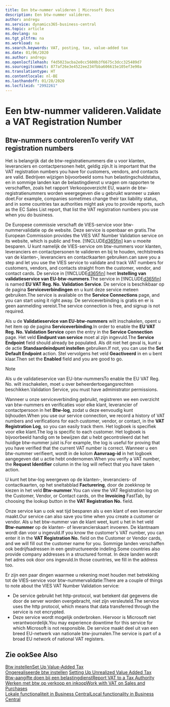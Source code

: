 ```yaml
---
title: Een btw-nummer valideren | Microsoft Docs
description: Een btw-nummer valideren.
author: andregu
ms.service: dynamics365-business-central
ms.topic: article
ms.devlang: na
ms.tgt_pltfrm: na
ms.workload: na
ms.search.keywords: VAT, posting, tax, value-added tax
ms.date: 01/06/2020
ms.author: andregu
ms.openlocfilehash: f4d5023acba2e0cc5600b3f6675c3dcc325489d7
ms.sourcegitcommit: 877af26e3e4522ee234fbba606615e105ef3e90a
ms.translationtype: HT
ms.contentlocale: nl-BE
ms.lasthandoff: 01/28/2020
ms.locfileid: "2992261"
---
```

# <a name="validate-a-vat-registration-number"></a><span data-ttu-id="39bbc-103">Een btw-nummer valideren.</span><span class="sxs-lookup"><span data-stu-id="39bbc-103">Validate a VAT Registration Number</span></span>

## <a name="to-verify-vat-registration-numbers"></a><span data-ttu-id="39bbc-104">Btw-nummers controleren</span><span class="sxs-lookup"><span data-stu-id="39bbc-104">To verify VAT registration numbers</span></span>
<span data-ttu-id="39bbc-105">Het is belangrijk dat de btw-registratienummers die u voor klanten, leveranciers en contactpersonen hebt, geldig zijn.</span><span class="sxs-lookup"><span data-stu-id="39bbc-105">It is important that the VAT registration numbers you have for customers, vendors, and contacts are valid.</span></span> <span data-ttu-id="39bbc-106">Bedrijven wijzigen bijvoorbeeld soms hun belastingschuldstatus, en in sommige landen kan de belastingdienst u vragen om rapporten te verschaffen, zoals het rapport Verkoopoverzicht EU, waarin de btw-registratienummers worden weergegeven die u gebruikt wanneer u zaken doet.</span><span class="sxs-lookup"><span data-stu-id="39bbc-106">For example, companies sometimes change their tax liability status, and in some countries tax authorities might ask you to provide reports, such as the EC Sales List report, that list the VAT registration numbers you use when you do business.</span></span>

<span data-ttu-id="39bbc-107">De Europese commissie verschaft de VIES-service voor btw-nummervalidatie op de website. Deze service is openbaar en gratis.</span><span class="sxs-lookup"><span data-stu-id="39bbc-107">The European Commission provides the VIES VAT Number Validation service on its website, which is public and free.</span></span> [!INCLUDE[d365fin](includes/d365fin_md.md)] <span data-ttu-id="39bbc-108">kan u moeite besparen. U kunt namelijk de VIES-service om btw-nummers voor klanten, leveranciers en contactpersonen te valideren en bij te houden, rechtstreeks van de klanten-, leveranciers en contactkaarten gebruiken.</span><span class="sxs-lookup"><span data-stu-id="39bbc-108">can save you a step and let you use the VIES service to validate and track VAT numbers for customers, vendors, and contacts straight from the customer, vendor, and contact cards.</span></span> <span data-ttu-id="39bbc-109">De service in [!INCLUDE[d365fin](includes/d365fin_md.md)] heet **Instelling van validatieservice van EU-btw-nummers**.</span><span class="sxs-lookup"><span data-stu-id="39bbc-109">The service in [!INCLUDE[d365fin](includes/d365fin_md.md)] is named **EU VAT Reg. No. Validation Service**.</span></span> <span data-ttu-id="39bbc-110">De service is beschikbaar op de pagina **Serviceverbindingen** en u kunt deze service meteen gebruiken.</span><span class="sxs-lookup"><span data-stu-id="39bbc-110">The service is available on the **Service Connections** page, and you can start using it right away.</span></span> <span data-ttu-id="39bbc-111">De serviceverbinding is gratis en er is geen aanmelding vereist.</span><span class="sxs-lookup"><span data-stu-id="39bbc-111">The service connection is free, and signup is not required.</span></span>

<span data-ttu-id="39bbc-112">Als u de **Validatieservice van EU-btw-nummers** wilt inschakelen, opent u het item op de pagina **Serviceverbinding**.</span><span class="sxs-lookup"><span data-stu-id="39bbc-112">In order to enable the **EU VAT Reg. No. Validation Service** open the entry in the **Service Connection** page.</span></span> <span data-ttu-id="39bbc-113">Het veld **Eindpunt van service** moet al zijn ingevuld.</span><span class="sxs-lookup"><span data-stu-id="39bbc-113">The **Service Endpoint** field should already be populated.</span></span> <span data-ttu-id="39bbc-114">Als dit niet het geval is, kunt u de actie **Standaardeindpunt instellen** gebruiken.</span><span class="sxs-lookup"><span data-stu-id="39bbc-114">If not, you can use the **Set Default Endpoint** action.</span></span> <span data-ttu-id="39bbc-115">Stel vervolgens het veld **Geactiveerd** in en u bent klaar.</span><span class="sxs-lookup"><span data-stu-id="39bbc-115">Then set the **Enabled** field and you are good to go.</span></span>

> [!Note]
> <span data-ttu-id="39bbc-116">Als u de validatieservice van EU-btw-nummers</span><span class="sxs-lookup"><span data-stu-id="39bbc-116">To enable the EU VAT Reg. No.</span></span> <span data-ttu-id="39bbc-117">wilt inschakelen, moet u over beheerdertoegangsrechten beschikken.</span><span class="sxs-lookup"><span data-stu-id="39bbc-117">Validation Service, you must have administrator permissions.</span></span>

<span data-ttu-id="39bbc-118">Wanneer u onze serviceverbinding gebruikt, registreren we een overzicht van btw-nummers en verificaties voor elke klant, leverancier of contactpersoon in het **Btw-log**, zodat u deze eenvoudig kunt bijhouden.</span><span class="sxs-lookup"><span data-stu-id="39bbc-118">When you use our service connection, we record a history of VAT numbers and verifications for each customer, vendor, or contact, in the **VAT Registration Log**, so you can easily track them.</span></span> <span data-ttu-id="39bbc-119">Het logboek is specifiek voor elke klant.</span><span class="sxs-lookup"><span data-stu-id="39bbc-119">The log is specific to each customer.</span></span> <span data-ttu-id="39bbc-120">Het logboek is bijvoorbeeld handig om te bewijzen dat u hebt gecontroleerd dat het huidige btw-nummer juist is.</span><span class="sxs-lookup"><span data-stu-id="39bbc-120">For example, the log is useful for proving that you have verified that the current VAT number is correct.</span></span> <span data-ttu-id="39bbc-121">Wanneer u een btw-nummer verifieert, wordt in de kolom **Aanvraag-id** in het logboek aangegeven dat u actie hebt ondernomen.</span><span class="sxs-lookup"><span data-stu-id="39bbc-121">When you verify a VAT number, the **Request Identifier** column in the log will reflect that you have taken action.</span></span>

<span data-ttu-id="39bbc-122">U kunt het btw-log weergeven op de klanten-, leveranciers- of contactkaarten, op het sneltabblad **Facturering**, door de zoekknop te kiezen in het veld **Btw-nummer**.</span><span class="sxs-lookup"><span data-stu-id="39bbc-122">You can view the VAT Registration log on the Customer, Vendor, or Contact cards, on the **Invoicing** FastTab, by choosing the lookup button in the **VAT Registration No.** field.</span></span>  

<span data-ttu-id="39bbc-123">Onze service kan u ook wat tijd besparen als u een klant of een leverancier maakt.</span><span class="sxs-lookup"><span data-stu-id="39bbc-123">Our service can also save you time when you create a customer or vendor.</span></span> <span data-ttu-id="39bbc-124">Als u het btw-nummer van de klant weet, kunt u het in het veld **Btw-nummer** op de klanten- of leverancierskaart invoeren. De klantnaam wordt dan voor u ingevuld.</span><span class="sxs-lookup"><span data-stu-id="39bbc-124">If you know the customer's VAT number, you can enter it in the **VAT Registration No.** field on the Customer or Vendor cards, and we will fill out the customer name for you.</span></span> <span data-ttu-id="39bbc-125">Sommige landen verschaffen ook bedrijfsadressen in een gestructureerde indeling.</span><span class="sxs-lookup"><span data-stu-id="39bbc-125">Some countries also provide company addresses in a structured format.</span></span> <span data-ttu-id="39bbc-126">In deze landen wordt het adres ook door ons ingevuld.</span><span class="sxs-lookup"><span data-stu-id="39bbc-126">In those countries, we fill in the address too.</span></span>  

<span data-ttu-id="39bbc-127">Er zijn een paar dingen waarmee u rekening moet houden met betrekking tot de VIES-service voor btw-nummervalidatie:</span><span class="sxs-lookup"><span data-stu-id="39bbc-127">There are a couple of things to note about the VIES VAT Number Validation service:</span></span>

* <span data-ttu-id="39bbc-128">De service gebruikt het http-protocol, wat betekent dat gegevens die door de server worden overgebracht, niet zijn versleuteld.</span><span class="sxs-lookup"><span data-stu-id="39bbc-128">The service uses the http protocol, which means that data transferred through the service is not encrypted.</span></span>  
* <span data-ttu-id="39bbc-129">Deze service wordt mogelijk onderbroken. Hiervoor is Microsoft niet verantwoordelijk.</span><span class="sxs-lookup"><span data-stu-id="39bbc-129">You may experience downtime for this service for which Microsoft is not responsible.</span></span> <span data-ttu-id="39bbc-130">De service maakt deel uit van een breed EU-netwerk van nationale btw-journalen.</span><span class="sxs-lookup"><span data-stu-id="39bbc-130">The service is part of a broad EU network of national VAT registers.</span></span>

## <a name="see-also"></a><span data-ttu-id="39bbc-131">Zie ook</span><span class="sxs-lookup"><span data-stu-id="39bbc-131">See Also</span></span>  
[<span data-ttu-id="39bbc-132">Btw instellen</span><span class="sxs-lookup"><span data-stu-id="39bbc-132">Set Up Value-Added Tax</span></span>](finance-setup-vat.md)  
<span data-ttu-id="39bbc-133">[Ongerealiseerde btw instellen](finance-setup-unrealized-vat.md)    </span><span class="sxs-lookup"><span data-stu-id="39bbc-133">[Setting Up Unrealized Value Added Tax](finance-setup-unrealized-vat.md)    </span></span>  
[<span data-ttu-id="39bbc-134">Btw-aangifte doen bij een belastingdienst</span><span class="sxs-lookup"><span data-stu-id="39bbc-134">Report VAT to a Tax Authority</span></span>](finance-how-report-vat.md)  
[<span data-ttu-id="39bbc-135">Werken met btw op verkoop en inkoop</span><span class="sxs-lookup"><span data-stu-id="39bbc-135">Work with VAT on Sales and Purchases</span></span>](finance-work-with-vat.md)  
[<span data-ttu-id="39bbc-136">Lokale functionaliteit in Business Central</span><span class="sxs-lookup"><span data-stu-id="39bbc-136">Local functionality in Business Central</span></span>](about-localization.md)
